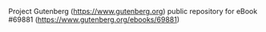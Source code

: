 Project Gutenberg (https://www.gutenberg.org) public repository for
eBook #69881 (https://www.gutenberg.org/ebooks/69881)
